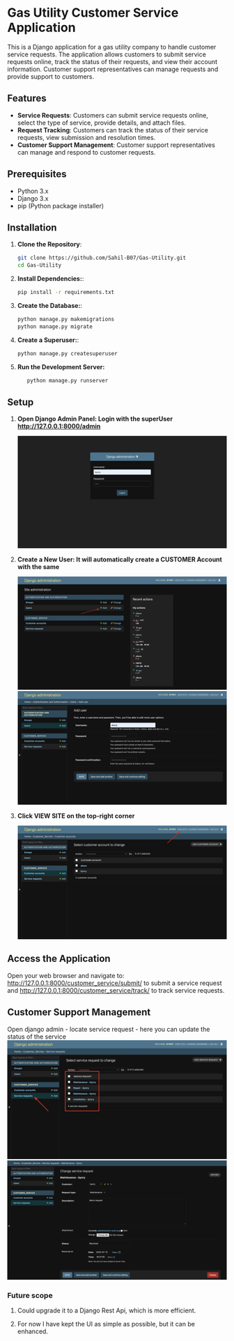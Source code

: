 # Gas Utility Customer Service Application

This is a Django application for a gas utility company to handle customer service requests. The application allows customers to submit service requests online, track the status of their requests, and view their account information. Customer support representatives can manage requests and provide support to customers.

## Features

- **Service Requests**: Customers can submit service requests online, select the type of service, provide details, and attach files.
- **Request Tracking**: Customers can track the status of their service requests, view submission and resolution times.
- **Customer Support Management**: Customer support representatives can manage and respond to customer requests.

## Prerequisites

- Python 3.x
- Django 3.x
- pip (Python package installer)

## Installation

1. **Clone the Repository**:

   ```bash
   git clone https://github.com/Sahil-B07/Gas-Utility.git
   cd Gas-Utility
   ```

2. **Install Dependencies:**:
   ```bash
   pip install -r requirements.txt
   ```
3. **Create the Database:**:
   ```bash
   python manage.py makemigrations
   python manage.py migrate
   ```
4. **Create a Superuser:**:
   ```bash
   python manage.py createsuperuser
   ```
5. **Run the Development Server:**
   ```bash
      python manage.py runserver
   ```

## Setup

1. **Open Django Admin Panel: Login with the superUser http://127.0.0.1:8000/admin**

   ![](assets/django-admin.png)

2. **Create a New User: It will automatically create a CUSTOMER Account with the same**

   ![](assets/create-user.jpg)
   ![](assets/new-user.jpg)

3. **Click VIEW SITE on the top-right corner**

   ![](assets/view-site.jpg)

## Access the Application

Open your web browser and navigate to:
http://127.0.0.1:8000/customer_service/submit/ to submit a service request and http://127.0.0.1:8000/customer_service/track/ to track service requests.

## Customer Support Management

Open django admin - locate service request - here you can update the status of the service
![](assets/service-request.jpg)
![](assets/update-service.jpg)

### Future scope

1. Could upgrade it to a Django Rest Api, which is more efficient.

2. For now I have kept the UI as simple as possible, but it can be enhanced.
